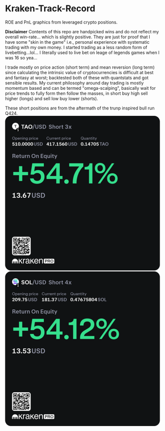 # Kraken-Track-Record

ROE and PnL graphics from leveraged crypto positions.

**Disclaimer** Contents of this repo are handpicked wins and do not reflect my overall win-rate... which is slightly positive.
They are just for proof that I have some "skin in the game" i.e., personal experience with systematic trading with my own money.
I started trading as a less random form of livebetting...lol... I literally used to live bet on leage of legends games when I was 16 so yea...


I trade mostly on price action (short term) and mean reversion (long term) since calculating the intrinsic value of cryptocurrencies is difficult at best and fantasy at worst; backtested both of these with quantstats and got sensible results.
My current philosophy around day trading is mostly momentum based and can be termed "omega-scalping", basically wait for price trends to fully form then follow the masses, in short buy high sell higher (longs) and sell low buy lower (shorts).

These short positions are from the aftermath of the trunp inspired bull run Q424.
![TAO Short ROE](https://github.com/ayodeji-0/Kraken-Track-Record/blob/main/KrakenPro_Position_TAO_USD_short_2024-12-20%20(1).png)
![SOL Short ROE](https://github.com/ayodeji-0/Kraken-Track-Record/blob/main/KrakenPro_Position_SOL_USD_short_2024-12-20%20(1).png)
